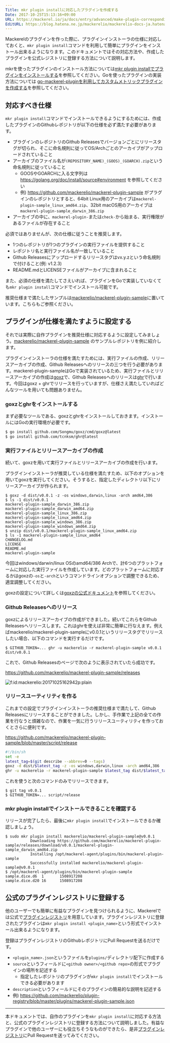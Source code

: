 ```yaml
---
Title: mkr plugin installに対応したプラグインを作成する
Date: 2017-10-25T15:13:16+09:00
URL: https://mackerel.io/ja/docs/entry/advanced/make-plugin-corresponding-to-installer
EditURL: https://blog.hatena.ne.jp/mackerelio/mackerelio-docs-ja.hatenablog.mackerel.io/atom/entry/8599973812311199209
---
```


Mackerelのプラグインを作った際に、プラグインインストーラの仕様に対応しておくと、`mkr plugin install`コマンドを利用して簡単にプラグインをインストール出来るようになります。このドキュメントではその対応方法や、作成したプラグインを公式レジストリに登録する方法について説明します。

mkrを使ったプラグインのインストール方法については[mkr plugin installでプラグインをインストールする](https://mackerel.io/ja/docs/entry/advanced/install-plugin-by-mkr)を参照してください。Goを使ったプラグインの実装方法については [go-mackerel-pluginを利用してカスタムメトリックプラグインを作成する](https://mackerel.io/ja/docs/entry/advanced/go-mackerel-plugin)を参照してください。

## 対応すべき仕様
`mkr plugin install`コマンドでインストールできるようにするためには、作成したプラグインのGithubレポジトリが以下の仕様を必ず満たす必要があります。

- プラグインのレポジトリのGithub Releasesでバージョンごとにリリースタグが切られ、そこに命名規則に従ってOS/Archごとのアーカイブがアップロードされていること
- アーカイブのファイル名が`(REPOSITORY_NAME)_(GOOS)_(GOARCH).zip`という命名規則に従っていること
    - GOOSやGOARCHに入る文字列は https://golang.org/doc/install/source#environment を参照してください
    - 例) https://github.com/mackerelio/mackerel-plugin-sample がプラグインのレポジトリとすると、64bit Linux用のアーカイブは`mackerel-plugin-sample_linux_amd64.zip`、32bit macOS用のアーカイブは `mackerel-plugin-sample_darwin_386.zip`
- アーカイブの中に、`mackerel-plugin-`または`check-`から始まる、実行権限があるファイルが存在すること

必須ではありませんが、次の仕様に従うことを推奨します。

- 1つのレポジトリが1つのプラグインの実行ファイルを提供すること
- レポジトリ名と実行ファイル名が一致していること
- Github Releasesにアップロードするリリースタグはvx.y.zという命名規則で付けること(例: v1.2.3)
- README.mdとLICENSEファイルがアーカイブに含まれること

また、必須の仕様を満たしてさえいれば、プラグインをGoで実装していなくても`mkr plugin install`コマンドでインストール可能です。

推奨仕様まで満たしたサンプルは[mackerelio/mackerel-plugin-sample](https://github.com/mackerelio/mackerel-plugin-sample)に置いています。こちらもご参照ください。

## プラグインが仕様を満たすように設定する
それでは実際に自作プラグインを推奨仕様に対応するように設定してみましょう。[mackerelio/mackerel-plugin-sample](https://github.com/mackerelio/mackerel-plugin-sample) のサンプルレポジトリを例に紹介します。

プラグインインストーラの仕様を満たすためには、実行ファイルの作成、リリースアーカイブの作成、Github Releasesへのリリースの三つを行う必要があります。mackerel-plugin-sampleはGoで実装されているため、実行ファイルとリリースアーカイブの作成は[goxz](https://github.com/Songmu/goxz)で、Github Releasesへのリリースは[ghr](https://github.com/tcnksm/ghr)で行います。今回はgoxz + ghrでリリースを行っていますが、仕様さえ満たしていればどんなツールを用いても問題ありません。

### goxzとghrをインストールする
まず必要なツールである、goxzとghrをインストールしておきます。インストールにはGoの実行環境が必要です。

```sh
$ go install github.com/Songmu/goxz/cmd/goxz@latest
$ go install github.com/tcnksm/ghr@latest
```

### 実行ファイルとリリースアーカイブの作成
続いて、goxzを用いて実行ファイルとリリースアーカイブの作成を行います。

プラグインインストーラが推奨している仕様を満たすため、以下のオプションを用いてgoxzを実行してください。そうすると、指定したディレクトリ以下にリリースアーカイブが作られます。

```console
$ goxz -d dist/v0.0.1 -z -os windows,darwin,linux -arch amd64,386
$ ls -1 dist/v0.0.1
mackerel-plugin-sample_darwin_386.zip
mackerel-plugin-sample_darwin_amd64.zip
mackerel-plugin-sample_linux_386.zip
mackerel-plugin-sample_linux_amd64.zip
mackerel-plugin-sample_windows_386.zip
mackerel-plugin-sample_windows_amd64.zip
$ unzip dist/v0.0.1/mackerel-plugin-sample_linux_amd64.zip
$ ls -1 mackerel-plugin-sample_linux_amd64
CHANGELOG.md
LICENSE
README.md
mackerel-plugin-sample
```

今回はwindows/darwin/linux OSのamd64/386 Archで、計6つのプラットフォームに対応した実行ファイルを作成しています。どのプラットフォームに対応するかはgoxzの`-os`と`-arch`というコマンドラインオプションで調整できるため、適宜調整してください。

goxzの設定について詳しくは[goxzの公式ドキュメント](https://github.com/Songmu/goxz)を参照してください。

### Github Releasesへのリリース
goxzによるリリースアーカイブの作成ができました。続いてこれらをGithub Releasesへリリースします。これはghrを使えば非常に簡単に行なえます。例えばmackerelio/mackerel-plugin-sampleにv0.0.1というリリースタグでリリースしたい場合、以下のコマンドを実行するだけです。

```console
$ GITHUB_TOKEN=... ghr -u mackerelio -r mackerel-plugin-sample v0.0.1 dist/v0.0.1
```

これで、Github Releasesのページで次のように表示されていたら成功です。

https://github.com/mackerelio/mackerel-plugin-sample/releases
<p><span itemscope="" itemtype="http://schema.org/Photograph"><img src="https://cdn-ak.f.st-hatena.com/images/fotolife/m/mackerelio/20171025/20171025162942.png" alt="f:id:mackerelio:20171025162942p:plain" title="f:id:mackerelio:20171025162942p:plain" class="hatena-fotolife" itemprop="image"></span></p>

### リリースユーティリティを作る
これまでの設定でプラグインインストーラの推奨仕様まで満たして、Github Releasesにリリースすることができました。しかし、手作業で上記の全ての作業を行なうと煩雑なので、作業を一気に行うリリースユーティリティを作っておくとさらに便利です。

https://github.com/mackerelio/mackerel-plugin-sample/blob/master/script/release
```sh
#!/bin/sh
set -e
latest_tag=$(git describe --abbrev=0 --tags)
goxz -d dist/$latest_tag -z -os windows,darwin,linux -arch amd64,386
ghr -u mackerelio -r mackerel-plugin-sample $latest_tag dist/$latest_tag
```

これを使うと次のコマンドのみでリリースできます。

```console
$ git tag v0.0.1
$ GITHUB_TOKEN=... script/release
```

### mkr plugin installでインストールできることを確認する
リリースが完了したら、最後に`mkr plugin install`でインストールできるか確認しましょう。

```console
$ sudo mkr plugin install mackerelio/mackerel-plugin-sample@v0.0.1
           Downloading https://github.com/mackerelio/mackerel-plugin-sample/releases/download/v0.0.1/mackerel-plugin-sample_darwin_amd64.zip
           Installing /opt/mackerel-agent/plugins/bin/mackerel-plugin-sample
           Successfully installed mackerelio/mackerel-plugin-sample@v0.0.1
$ /opt/mackerel-agent/plugins/bin/mackerel-plugin-sample
sample.dice.d6  1       1508917208
sample.dice.d20 16      1508917208
```

## 公式のプラグインレジストリに登録する
他のユーザーでも簡単に有益なプラグインを見つけられるように、Mackerelでは公式で[プラグインレジストリ](https://github.com/mackerelio/plugin-registry)を用意しています。プラグインレジストリに登録されたプラグインは`mkr plugin install <plugin_name>`という形式でインストール出来るようになります。

登録はプラグインレジストリのGithubレポジトリにPull Requestを送るだけです。

- `<plugin_name>.json`というファイルを`plugins/`ディレクトリ配下に作成する
- `source`というフィールドに`<github owner>/<github repo>`の形式でプラグインの場所を記述する
    - 指定したレポジトリのプラグインが`mkr plugin install`でインストールできる必要があります
- `description`というフィールドにそのプラグインの簡易的な説明を記述する
- 例) https://github.com/mackerelio/plugin-registry/blob/master/plugins/mackerel-plugin-sample.json

---

本ドキュメントでは、自作のプラグインを`mkr plugin install`に対応する方法と、公式のプラグインレジストリに登録する方法について説明しました。有益なプラグインで他のユーザーにも役立ちそうなものができたら、是非[プラグインレジストリ](https://github.com/mackerelio/plugin-registry)にPull Requestを送ってみてください。
